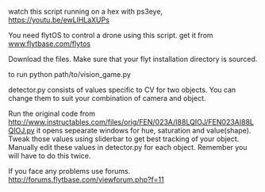 watch this script running on a hex with ps3eye, https://youtu.be/ewLlHLaXUPs

You need flytOS to control a drone using this script.
get it from www.flytbase.com/flytos

Download the files. 
Make sure that your flyt installation directory is sourced.

to run 
python path/to/vision_game.py

detector.py consists of values specific to CV for two objects. 
You can change them to suit your combination of camera and object. 

Run the original code from http://www.instructables.com/files/orig/FEN/023A/I88LQIOJ/FEN023AI88LQIOJ.py
it opens sepearate windows for hue, saturation and value(shape). Tweak those values using sliderbar
to get best tracking of your object. Manually edit these values in detector.py for each object. 
Remember you will have to do this twice. 

If you face any problems use forums. http://forums.flytbase.com/viewforum.php?f=11
